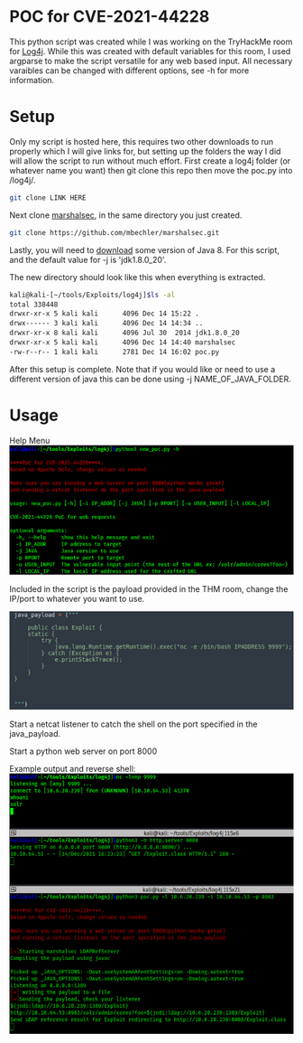 # POC for CVE-2021-44228

This python script was created while I was working on the TryHackMe room for [Log4j](https://tryhackme.com/room/solar). While this was created with default variables for this room, I used argparse to make the script versatile for any web based input.  All necessary varaibles can be changed with different options, see -h for more information.


# Setup
Only my script is hosted here, this requires two other downloads to run properly which I will give links for, but setting up the folders the way I did will allow the script to run without much effort. First create a log4j folder (or whatever name you want) then git clone this repo then move the poc.py into /log4j/.

```sh
git clone LINK HERE
```


Next clone [marshalsec](https://github.com/mbechler/marshalsec), in the same directory you just created.
```sh
git clone https://github.com/mbechler/marshalsec.git
```


Lastly, you will need to [download](https://www.oracle.com/java/technologies/javase/javase8-archive-downloads.html) some version of Java 8. For this script, and the default value for -j is 'jdk1.8.0_20'. 

The new directory should look like this when everything is extracted.
```sh
kali@kali-[~/tools/Exploits/log4j]$ls -al
total 338448
drwxr-xr-x 5 kali kali      4096 Dec 14 15:22 .
drwx------ 3 kali kali      4096 Dec 14 14:34 ..
drwxr-xr-x 8 kali kali      4096 Jul 30  2014 jdk1.8.0_20
drwxr-xr-x 5 kali kali      4096 Dec 14 14:40 marshalsec
-rw-r--r-- 1 kali kali      2781 Dec 14 16:02 poc.py
```

After this setup is complete. Note that if you would like or need to use a different version of java this can be done using -j NAME_OF_JAVA_FOLDER.

# Usage

Help Menu
![](1.png)


Included in the script is the payload provided in the THM room, change the IP/port to whatever you want to use. 

![](2.png)


Start a netcat listener to catch the shell on the port specified in the java_payload.

Start a python web server on port 8000


Example output and reverse shell:
![](3.png)